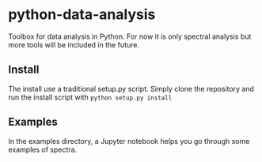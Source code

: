 # python-data-analysis
Toolbox for data analysis in Python. For now it is only spectral analysis but more tools will be included in the future.

## Install
The install use a traditional setup.py script. Simply clone the repository and run the install script with `python setup.py install`

## Examples
In the examples directory, a Jupyter notebook helps you go through some examples of spectra.
